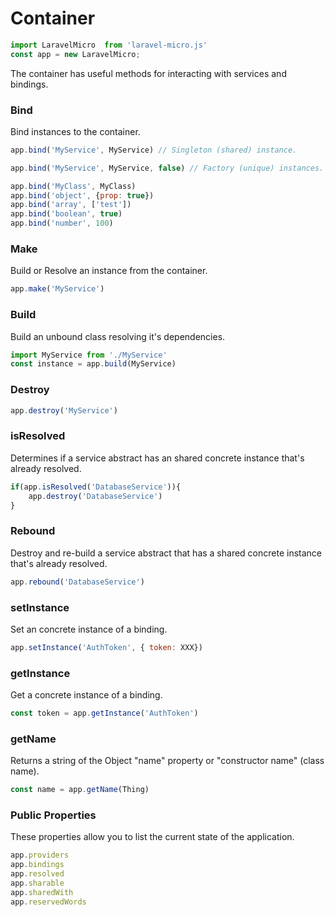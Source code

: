 # Container

```javascript
import LaravelMicro  from 'laravel-micro.js'
const app = new LaravelMicro;
```

The container has useful methods for interacting with services and bindings.

### Bind 
Bind instances to the container.

```javascript
app.bind('MyService', MyService) // Singleton (shared) instance.
```

```javascript
app.bind('MyService', MyService, false) // Factory (unique) instances.
```

```javascript
app.bind('MyClass', MyClass)
app.bind('object', {prop: true})
app.bind('array', ['test'])
app.bind('boolean', true)
app.bind('number', 100)

```

### Make 
Build or Resolve an instance from the container.
```javascript
app.make('MyService')
```

### Build 
Build an unbound class resolving it's dependencies.
```javascript
import MyService from './MyService'
const instance = app.build(MyService)
```

### Destroy 
```javascript
app.destroy('MyService')
```

### isResolved 
Determines if a service abstract has an shared concrete instance that's already resolved.
```javascript
if(app.isResolved('DatabaseService')){
    app.destroy('DatabaseService')
}
```

### Rebound 
Destroy and re-build a service abstract that has a shared concrete instance 
that's already resolved.

```javascript
app.rebound('DatabaseService')
```

### setInstance 
Set an concrete instance of a binding.
```javascript
app.setInstance('AuthToken', { token: XXX})
```

### getInstance 
Get a concrete instance of a binding.
```javascript
const token = app.getInstance('AuthToken')
```

### getName 
Returns a string of the Object "name" property or "constructor name" (class name).
```javascript
const name = app.getName(Thing)
```

### Public Properties 
These properties allow you to list the current state of the application.

```javascript
app.providers
app.bindings
app.resolved
app.sharable
app.sharedWith
app.reservedWords
```


